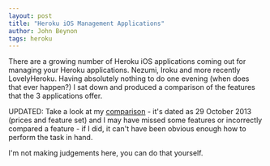 ```yaml
---
layout: post
title: "Heroku iOS Management Applications" 
author: John Beynon
tags: heroku  
---
```


There are a growing number of Heroku iOS applications coming out for managing
your Heroku applications. Nezumi, Iroku and more recently LovelyHeroku. Having
absolutely nothing to do one evening (when does that ever happen?) I sat down
and produced a comparison of the features that the 3 applications offer.

UPDATED: Take a look at my [comparison](/pdfs/ios_comparison_v1_1.pdf) - it's dated as 29
October 2013 (prices and feature set) and I may have missed some features or
incorrectly compared a feature - if I did,
it can't have been obvious enough how to perform the task in hand.

I'm not making judgements here, you can do that yourself.
